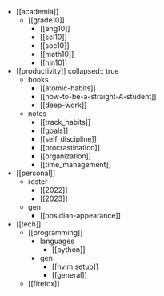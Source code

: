 - [[academia]]
	- [[grade10]]
		- [[eng10]]
		- [[sci10]]
		- [[soc10]]
		- [[math10]]
		- [[hin10]]
- [[productivity]]
  collapsed:: true
	- books
		- [[atomic-habits]]
		- [[how-to-be-a-straight-A-student]]
		- [[deep-work]]
	- notes
		- [[track_habits]]
		- [[goals]]
		- [[self_discipline]]
		- [[procrastination]]
		- [[organization]]
		- [[time_management]]
- [[personal]]
	- roster
		- [[2022]]
		- [[2023]]
	- gen
		- [[obsidian-appearance]]
- [[tech]]
	- [[programming]]
		- languages
			- [[python]]
		- gen
			- [[nvim setup]]
			- [[general]]
	- [[firefox]]